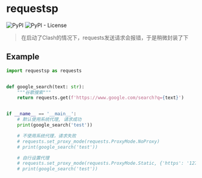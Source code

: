 # requestsp

![PyPI](https://img.shields.io/pypi/v/requestsp)
![PyPI - License](https://img.shields.io/pypi/l/requestsp)

> 在启动了Clash的情况下，requests发送请求会报错，于是稍微封装了下

## Example
```python
import requestsp as requests


def google_search(text: str):
    """谷歌搜索"""
    return requests.get(f'https://www.google.com/search?q={text}')


if __name__ == '__main__':
    # 默认使用系统代理, 请求成功
    print(google_search('test'))

    # 不使用系统代理，请求失败
    # requests.set_proxy_mode(requests.ProxyMode.NoProxy)
    # print(google_search('test'))

    # 自行设置代理
    # requests.set_proxy_mode(requests.ProxyMode.Static, {'https': '127.0.0.1:7890'})
    # print(google_search('test'))

```